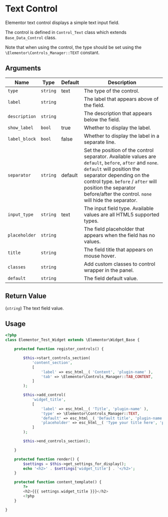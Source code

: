 # Text Control

Elementor text control displays a simple text input field.

The control is defined in `Control_Text` class which extends `Base_Data_Control` class.

Note that when using the control, the type should be set using the `\Elementor\Controls_Manager::TEXT` constant.

## Arguments

<table>
	<thead>
		<tr>
			<th>Name</th>
			<th>Type</th>
			<th>Default</th>
			<th>Description</th>
		</tr>
	</thead>
	<tbody>
		<tr>
			<td><code>type</code></td>
			<td><code>string</code></td>
			<td>text</td>
			<td>The type of the control.</td>
		</tr>
		<tr>
			<td><code>label</code></td>
			<td><code>string</code></td>
			<td></td>
			<td>The label that appears above of the field.</td>
		</tr>
		<tr>
			<td><code>description</code></td>
			<td><code>string</code></td>
			<td></td>
			<td>The description that appears below the field.</td>
		</tr>
		<tr>
			<td><code>show_label</code></td>
			<td><code>bool</code></td>
			<td>true</td>
			<td>Whether to display the label.</td>
		</tr>
		<tr>
			<td><code>label_block</code></td>
			<td><code>bool</code></td>
			<td>false</td>
			<td>Whether to display the label in a separate line.</td>
		</tr>
		<tr>
			<td><code>separator</code></td>
			<td><code>string</code></td>
			<td>default</td>
			<td>Set the position of the control separator. Available values are <code>default</code>, <code>before</code>, <code>after</code> and <code>none</code>. <code>default</code> will position the separator depending on the control type. <code>before</code> / <code>after</code> will position the separator before/after the control. <code>none</code> will hide the separator.</td>
		</tr>
		<tr>
			<td><code>input_type</code></td>
			<td><code>string</code></td>
			<td>text</td>
			<td>The input field type. Available values are all HTML5 supported types.</td>
		</tr>
		<tr>
			<td><code>placeholder</code></td>
			<td><code>string</code></td>
			<td></td>
			<td>The field placeholder that appears when the field has no values.</td>
		</tr>
		<tr>
			<td><code>title</code></td>
			<td><code>string</code></td>
			<td></td>
			<td>The field title that appears on mouse hover.</td>
		</tr>
		<tr>
			<td><code>classes</code></td>
			<td><code>string</code></td>
			<td></td>
			<td>Add custom classes to control wrapper in the panel.</td>
		</tr>
		<tr>
			<td><code>default</code></td>
			<td><code>string</code></td>
			<td></td>
			<td>The field default value.</td>
		</tr>
	</tbody>
</table>

## Return Value

(_`string`_) The text field value.

## Usage

```php {14-22,30,35}
<?php
class Elementor_Test_Widget extends \Elementor\Widget_Base {

	protected function register_controls() {

		$this->start_controls_section(
			'content_section',
			[
				'label' => esc_html__( 'Content', 'plugin-name' ),
				'tab' => \Elementor\Controls_Manager::TAB_CONTENT,
			]
		);

		$this->add_control(
			'widget_title',
			[
				'label' => esc_html__( 'Title', 'plugin-name' ),
				'type' => \Elementor\Controls_Manager::TEXT,
				'default' => esc_html__( 'Default title', 'plugin-name' ),
				'placeholder' => esc_html__( 'Type your title here', 'plugin-name' ),
			]
		);

		$this->end_controls_section();

	}

	protected function render() {
		$settings = $this->get_settings_for_display();
		echo '<h2>' . $settings['widget_title'] . '</h2>';
	}

	protected function content_template() {
		?>
		<h2>{{{ settings.widget_title }}}</h2>
		<?php
	}

}
```
